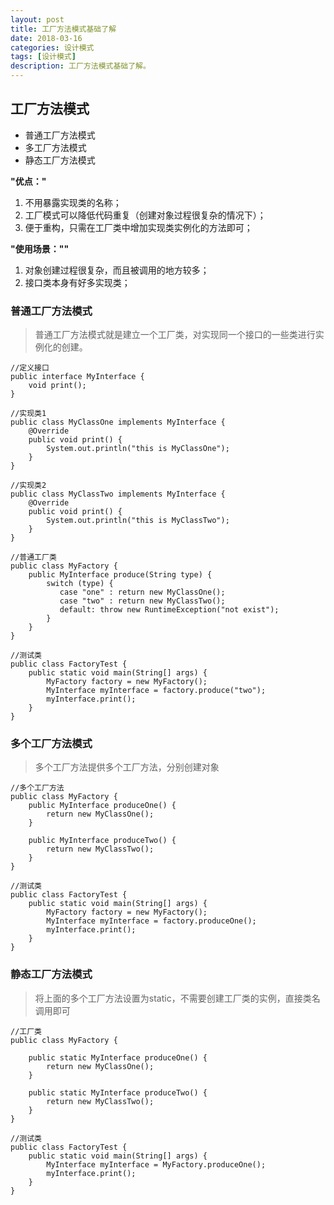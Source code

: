 ```yaml
---
layout: post
title: 工厂方法模式基础了解
date: 2018-03-16
categories: 设计模式
tags: [设计模式]
description: 工厂方法模式基础了解。
---
```


## 工厂方法模式

- 普通工厂方法模式
- 多工厂方法模式
- 静态工厂方法模式

**"优点："**
1. 不用暴露实现类的名称；
2. 工厂模式可以降低代码重复（创建对象过程很复杂的情况下）；
3. 便于重构，只需在工厂类中增加实现类实例化的方法即可；

**"使用场景：""**
1. 对象创建过程很复杂，而且被调用的地方较多；
2. 接口类本身有好多实现类；

### 普通工厂方法模式
> 普通工厂方法模式就是建立一个工厂类，对实现同一个接口的一些类进行实例化的创建。

```$xslt
//定义接口
public interface MyInterface {
    void print();
}

//实现类1
public class MyClassOne implements MyInterface {
    @Override
    public void print() {
        System.out.println("this is MyClassOne");
    }
}

//实现类2
public class MyClassTwo implements MyInterface {
    @Override
    public void print() {
        System.out.println("this is MyClassTwo");
    }
}

//普通工厂类
public class MyFactory {
    public MyInterface produce(String type) {
        switch (type) {
           case "one" : return new MyClassOne();
           case "two" : return new MyClassTwo();
           default: throw new RuntimeException("not exist");
        }
    }
}

//测试类
public class FactoryTest {
    public static void main(String[] args) {
        MyFactory factory = new MyFactory();
        MyInterface myInterface = factory.produce("two");
        myInterface.print();
    }
}
```

### 多个工厂方法模式
> 多个工厂方法提供多个工厂方法，分别创建对象
```$xslt
//多个工厂方法
public class MyFactory {
    public MyInterface produceOne() {
        return new MyClassOne();
    }

    public MyInterface produceTwo() {
        return new MyClassTwo();
    }
}

//测试类
public class FactoryTest {
    public static void main(String[] args) {
        MyFactory factory = new MyFactory();
        MyInterface myInterface = factory.produceOne();
        myInterface.print();
    }
}
```

### 静态工厂方法模式
> 将上面的多个工厂方法设置为static，不需要创建工厂类的实例，直接类名调用即可

```$xslt
//工厂类
public class MyFactory {

    public static MyInterface produceOne() {
        return new MyClassOne();
    }

    public static MyInterface produceTwo() {
        return new MyClassTwo();
    }
}

//测试类
public class FactoryTest {
    public static void main(String[] args) {
        MyInterface myInterface = MyFactory.produceOne();
        myInterface.print();
    }
}
```

